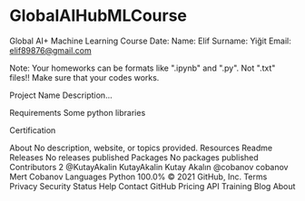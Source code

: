 # GlobalAIHubMLCourse
Global AI+ Machine Learning 
Course Date: Name: Elif
Surname: Yiğit
Email: elif89876@gmail.com

Note: Your homeworks can be formats like ".ipynb" and ".py". Not ".txt" files!! Make sure that your codes works.

Project Name
Description...

Requirements
Some python libraries

Certification


About
No description, website, or topics provided.
Resources
 Readme
Releases
No releases published
Packages
No packages published
Contributors 2
@KutayAkalin
KutayAkalin Kutay Akalın
@cobanov
cobanov Mert Cobanov
Languages
Python
100.0%
© 2021 GitHub, Inc.
Terms
Privacy
Security
Status
Help
Contact GitHub
Pricing
API
Training
Blog
About
